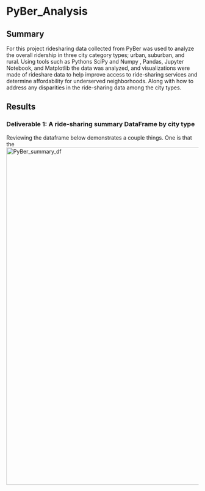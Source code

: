 # PyBer_Analysis

## Summary

For this project ridesharing data collected from PyBer was used to analyze the overall ridership in three city category types; urban, suburban, and rural. Using tools such as Pythons SciPy and Numpy , Pandas, Jupyter Notebook, and Matplotlib the data was analyzed, and visualizations were made of rideshare data to help improve access to ride-sharing services and determine affordability for underserved neighborhoods. Along with how to address any disparities in the ride-sharing data among the city types.
  
## Results

### Deliverable 1: A ride-sharing summary DataFrame by city type

Reviewing the dataframe below demonstrates a couple things. One is that the 
<img width="882" alt="PyBer_summary_df" src="https://user-images.githubusercontent.com/102195085/170533813-59f97ef4-b96d-43bf-845c-063ab42f4bf1.png">
